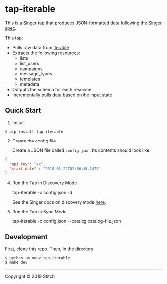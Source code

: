 # tap-iterable

This is a [Singer](https://singer.io) tap that produces JSON-formatted data
following the [Singer
spec](https://github.com/singer-io/getting-started/blob/master/SPEC.md).

This tap:

- Pulls raw data from [iterable](https://iterable.com/developers/)
- Extracts the following resources:
  + lists
  + list_users
  + campaigns
  + message_types
  + templates
  + metadata
- Outputs the schema for each resource
- Incrementally pulls data based on the input state

## Quick Start

1. Install

```
$ pip install tap-iterable
```

2. Create the config file

   Create a JSON file called `config.json`. Its contents should look like:

```json
{
  "api_key": "xx",
  "start_date" : "2018-02-22T02:06:58.147Z"
}
```

4. Run the Tap in Discovery Mode

    tap-iterable -c config.json -d

   See the Singer docs on discovery mode
   [here](https://github.com/singer-io/getting-started/blob/master/docs/DISCOVERY_MODE.md#discovery-mode).

5. Run the Tap in Sync Mode

    tap-iterable -c config.json --catalog catalog-file.json

## Development

First, clone this repo. Then, in the directory:

```
$ python -m venv tap-iterable
$ make dev
```

---

Copyright &copy; 2019 Stitch
